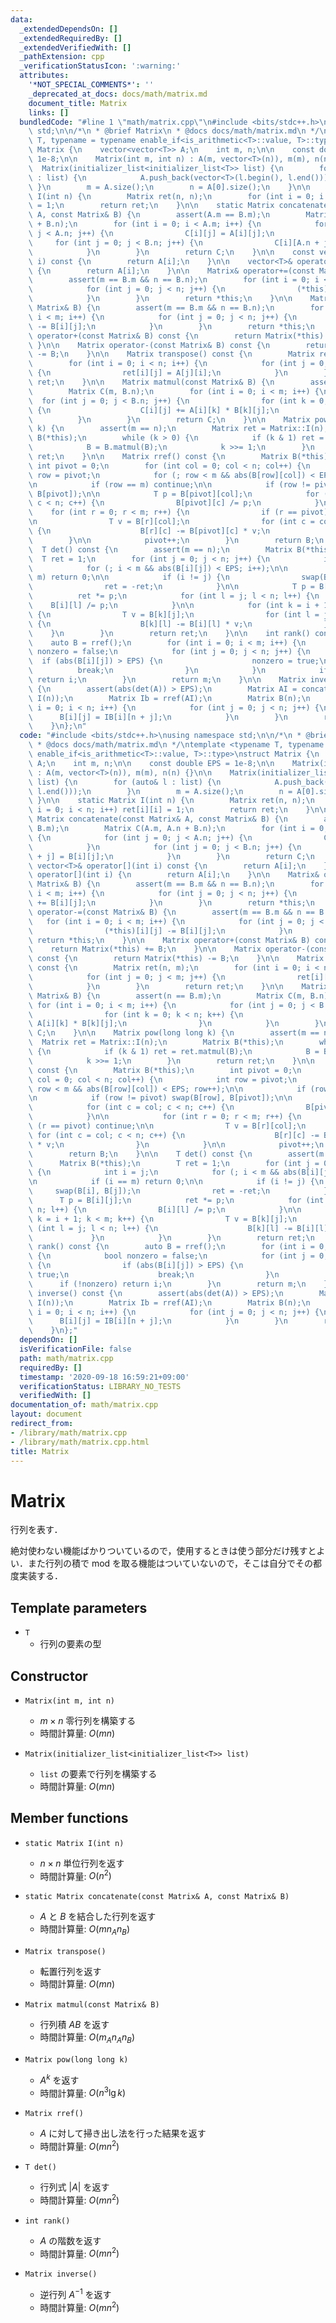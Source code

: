 ```yaml
---
data:
  _extendedDependsOn: []
  _extendedRequiredBy: []
  _extendedVerifiedWith: []
  _pathExtension: cpp
  _verificationStatusIcon: ':warning:'
  attributes:
    '*NOT_SPECIAL_COMMENTS*': ''
    _deprecated_at_docs: docs/math/matrix.md
    document_title: Matrix
    links: []
  bundledCode: "#line 1 \"math/matrix.cpp\"\n#include <bits/stdc++.h>\nusing namespace\
    \ std;\n\n/*\n * @brief Matrix\n * @docs docs/math/matrix.md\n */\ntemplate <typename\
    \ T, typename = typename enable_if<is_arithmetic<T>::value, T>::type>\nstruct\
    \ Matrix {\n    vector<vector<T>> A;\n    int m, n;\n\n    const double EPS =\
    \ 1e-8;\n\n    Matrix(int m, int n) : A(m, vector<T>(n)), m(m), n(n) {}\n\n  \
    \  Matrix(initializer_list<initializer_list<T>> list) {\n        for (auto& l\
    \ : list) {\n            A.push_back(vector<T>(l.begin(), l.end()));\n       \
    \ }\n        m = A.size();\n        n = A[0].size();\n    }\n\n    static Matrix\
    \ I(int n) {\n        Matrix ret(n, n);\n        for (int i = 0; i < n; i++) ret[i][i]\
    \ = 1;\n        return ret;\n    }\n\n    static Matrix concatenate(const Matrix&\
    \ A, const Matrix& B) {\n        assert(A.m == B.m);\n        Matrix C(A.m, A.n\
    \ + B.n);\n        for (int i = 0; i < A.m; i++) {\n            for (int j = 0;\
    \ j < A.n; j++) {\n                C[i][j] = A[i][j];\n            }\n       \
    \     for (int j = 0; j < B.n; j++) {\n                C[i][A.n + j] = B[i][j];\n\
    \            }\n        }\n        return C;\n    }\n\n    const vector<T>& operator[](int\
    \ i) const {\n        return A[i];\n    }\n\n    vector<T>& operator[](int i)\
    \ {\n        return A[i];\n    }\n\n    Matrix& operator+=(const Matrix& B) {\n\
    \        assert(m == B.m && n == B.n);\n        for (int i = 0; i < m; i++) {\n\
    \            for (int j = 0; j < n; j++) {\n                (*this)[i][j] += B[i][j];\n\
    \            }\n        }\n        return *this;\n    }\n\n    Matrix& operator-=(const\
    \ Matrix& B) {\n        assert(m == B.m && n == B.n);\n        for (int i = 0;\
    \ i < m; i++) {\n            for (int j = 0; j < n; j++) {\n                (*this)[i][j]\
    \ -= B[i][j];\n            }\n        }\n        return *this;\n    }\n\n    Matrix\
    \ operator+(const Matrix& B) const {\n        return Matrix(*this) += B;\n   \
    \ }\n\n    Matrix operator-(const Matrix& B) const {\n        return Matrix(*this)\
    \ -= B;\n    }\n\n    Matrix transpose() const {\n        Matrix ret(n, m);\n\
    \        for (int i = 0; i < n; i++) {\n            for (int j = 0; j < m; j++)\
    \ {\n                ret[i][j] = A[j][i];\n            }\n        }\n        return\
    \ ret;\n    }\n\n    Matrix matmul(const Matrix& B) {\n        assert(n == B.m);\n\
    \        Matrix C(m, B.n);\n        for (int i = 0; i < m; i++) {\n          \
    \  for (int j = 0; j < B.n; j++) {\n                for (int k = 0; k < n; k++)\
    \ {\n                    C[i][j] += A[i][k] * B[k][j];\n                }\n  \
    \          }\n        }\n        return C;\n    }\n\n    Matrix pow(long long\
    \ k) {\n        assert(m == n);\n        Matrix ret = Matrix::I(n);\n        Matrix\
    \ B(*this);\n        while (k > 0) {\n            if (k & 1) ret = ret.matmul(B);\n\
    \            B = B.matmul(B);\n            k >>= 1;\n        }\n        return\
    \ ret;\n    }\n\n    Matrix rref() const {\n        Matrix B(*this);\n       \
    \ int pivot = 0;\n        for (int col = 0; col < n; col++) {\n            int\
    \ row = pivot;\n            for (; row < m && abs(B[row][col]) < EPS; row++);\n\
    \n            if (row == m) continue;\n\n            if (row != pivot) swap(B[row],\
    \ B[pivot]);\n\n            T p = B[pivot][col];\n            for (int c = col;\
    \ c < n; c++) {\n                B[pivot][c] /= p;\n            }\n\n        \
    \    for (int r = 0; r < m; r++) {\n                if (r == pivot) continue;\n\
    \n                T v = B[r][col];\n                for (int c = col; c < n; c++)\
    \ {\n                    B[r][c] -= B[pivot][c] * v;\n                }\n    \
    \        }\n\n            pivot++;\n        }\n        return B;\n    }\n\n  \
    \  T det() const {\n        assert(m == n);\n        Matrix B(*this);\n      \
    \  T ret = 1;\n        for (int j = 0; j < n; j++) {\n            int i = j;\n\
    \            for (; i < m && abs(B[i][j]) < EPS; i++);\n\n            if (i ==\
    \ m) return 0;\n\n            if (i != j) {\n                swap(B[i], B[j]);\n\
    \                ret = -ret;\n            }\n\n            T p = B[i][j];\n  \
    \          ret *= p;\n            for (int l = j; l < n; l++) {\n            \
    \    B[i][l] /= p;\n            }\n\n            for (int k = i + 1; k < m; k++)\
    \ {\n                T v = B[k][j];\n                for (int l = j; l < n; l++)\
    \ {\n                    B[k][l] -= B[i][l] * v;\n                }\n        \
    \    }\n        }\n        return ret;\n    }\n\n    int rank() const {\n    \
    \    auto B = rref();\n        for (int i = 0; i < m; i++) {\n            bool\
    \ nonzero = false;\n            for (int j = 0; j < n; j++) {\n              \
    \  if (abs(B[i][j]) > EPS) {\n                    nonzero = true;\n          \
    \          break;\n                }\n            }\n            if (!nonzero)\
    \ return i;\n        }\n        return m;\n    }\n\n    Matrix inverse() const\
    \ {\n        assert(abs(det(A)) > EPS);\n        Matrix AI = concatenate(*this,\
    \ I(n));\n        Matrix Ib = rref(AI);\n        Matrix B(n);\n        for (int\
    \ i = 0; i < n; i++) {\n            for (int j = 0; j < n; j++) {\n          \
    \      B[i][j] = IB[i][n + j];\n            }\n        }\n        return B;\n\
    \    }\n};\n"
  code: "#include <bits/stdc++.h>\nusing namespace std;\n\n/*\n * @brief Matrix\n\
    \ * @docs docs/math/matrix.md\n */\ntemplate <typename T, typename = typename\
    \ enable_if<is_arithmetic<T>::value, T>::type>\nstruct Matrix {\n    vector<vector<T>>\
    \ A;\n    int m, n;\n\n    const double EPS = 1e-8;\n\n    Matrix(int m, int n)\
    \ : A(m, vector<T>(n)), m(m), n(n) {}\n\n    Matrix(initializer_list<initializer_list<T>>\
    \ list) {\n        for (auto& l : list) {\n            A.push_back(vector<T>(l.begin(),\
    \ l.end()));\n        }\n        m = A.size();\n        n = A[0].size();\n   \
    \ }\n\n    static Matrix I(int n) {\n        Matrix ret(n, n);\n        for (int\
    \ i = 0; i < n; i++) ret[i][i] = 1;\n        return ret;\n    }\n\n    static\
    \ Matrix concatenate(const Matrix& A, const Matrix& B) {\n        assert(A.m ==\
    \ B.m);\n        Matrix C(A.m, A.n + B.n);\n        for (int i = 0; i < A.m; i++)\
    \ {\n            for (int j = 0; j < A.n; j++) {\n                C[i][j] = A[i][j];\n\
    \            }\n            for (int j = 0; j < B.n; j++) {\n                C[i][A.n\
    \ + j] = B[i][j];\n            }\n        }\n        return C;\n    }\n\n    const\
    \ vector<T>& operator[](int i) const {\n        return A[i];\n    }\n\n    vector<T>&\
    \ operator[](int i) {\n        return A[i];\n    }\n\n    Matrix& operator+=(const\
    \ Matrix& B) {\n        assert(m == B.m && n == B.n);\n        for (int i = 0;\
    \ i < m; i++) {\n            for (int j = 0; j < n; j++) {\n                (*this)[i][j]\
    \ += B[i][j];\n            }\n        }\n        return *this;\n    }\n\n    Matrix&\
    \ operator-=(const Matrix& B) {\n        assert(m == B.m && n == B.n);\n     \
    \   for (int i = 0; i < m; i++) {\n            for (int j = 0; j < n; j++) {\n\
    \                (*this)[i][j] -= B[i][j];\n            }\n        }\n       \
    \ return *this;\n    }\n\n    Matrix operator+(const Matrix& B) const {\n    \
    \    return Matrix(*this) += B;\n    }\n\n    Matrix operator-(const Matrix& B)\
    \ const {\n        return Matrix(*this) -= B;\n    }\n\n    Matrix transpose()\
    \ const {\n        Matrix ret(n, m);\n        for (int i = 0; i < n; i++) {\n\
    \            for (int j = 0; j < m; j++) {\n                ret[i][j] = A[j][i];\n\
    \            }\n        }\n        return ret;\n    }\n\n    Matrix matmul(const\
    \ Matrix& B) {\n        assert(n == B.m);\n        Matrix C(m, B.n);\n       \
    \ for (int i = 0; i < m; i++) {\n            for (int j = 0; j < B.n; j++) {\n\
    \                for (int k = 0; k < n; k++) {\n                    C[i][j] +=\
    \ A[i][k] * B[k][j];\n                }\n            }\n        }\n        return\
    \ C;\n    }\n\n    Matrix pow(long long k) {\n        assert(m == n);\n      \
    \  Matrix ret = Matrix::I(n);\n        Matrix B(*this);\n        while (k > 0)\
    \ {\n            if (k & 1) ret = ret.matmul(B);\n            B = B.matmul(B);\n\
    \            k >>= 1;\n        }\n        return ret;\n    }\n\n    Matrix rref()\
    \ const {\n        Matrix B(*this);\n        int pivot = 0;\n        for (int\
    \ col = 0; col < n; col++) {\n            int row = pivot;\n            for (;\
    \ row < m && abs(B[row][col]) < EPS; row++);\n\n            if (row == m) continue;\n\
    \n            if (row != pivot) swap(B[row], B[pivot]);\n\n            T p = B[pivot][col];\n\
    \            for (int c = col; c < n; c++) {\n                B[pivot][c] /= p;\n\
    \            }\n\n            for (int r = 0; r < m; r++) {\n                if\
    \ (r == pivot) continue;\n\n                T v = B[r][col];\n               \
    \ for (int c = col; c < n; c++) {\n                    B[r][c] -= B[pivot][c]\
    \ * v;\n                }\n            }\n\n            pivot++;\n        }\n\
    \        return B;\n    }\n\n    T det() const {\n        assert(m == n);\n  \
    \      Matrix B(*this);\n        T ret = 1;\n        for (int j = 0; j < n; j++)\
    \ {\n            int i = j;\n            for (; i < m && abs(B[i][j]) < EPS; i++);\n\
    \n            if (i == m) return 0;\n\n            if (i != j) {\n           \
    \     swap(B[i], B[j]);\n                ret = -ret;\n            }\n\n      \
    \      T p = B[i][j];\n            ret *= p;\n            for (int l = j; l <\
    \ n; l++) {\n                B[i][l] /= p;\n            }\n\n            for (int\
    \ k = i + 1; k < m; k++) {\n                T v = B[k][j];\n                for\
    \ (int l = j; l < n; l++) {\n                    B[k][l] -= B[i][l] * v;\n   \
    \             }\n            }\n        }\n        return ret;\n    }\n\n    int\
    \ rank() const {\n        auto B = rref();\n        for (int i = 0; i < m; i++)\
    \ {\n            bool nonzero = false;\n            for (int j = 0; j < n; j++)\
    \ {\n                if (abs(B[i][j]) > EPS) {\n                    nonzero =\
    \ true;\n                    break;\n                }\n            }\n      \
    \      if (!nonzero) return i;\n        }\n        return m;\n    }\n\n    Matrix\
    \ inverse() const {\n        assert(abs(det(A)) > EPS);\n        Matrix AI = concatenate(*this,\
    \ I(n));\n        Matrix Ib = rref(AI);\n        Matrix B(n);\n        for (int\
    \ i = 0; i < n; i++) {\n            for (int j = 0; j < n; j++) {\n          \
    \      B[i][j] = IB[i][n + j];\n            }\n        }\n        return B;\n\
    \    }\n};"
  dependsOn: []
  isVerificationFile: false
  path: math/matrix.cpp
  requiredBy: []
  timestamp: '2020-09-18 16:59:21+09:00'
  verificationStatus: LIBRARY_NO_TESTS
  verifiedWith: []
documentation_of: math/matrix.cpp
layout: document
redirect_from:
- /library/math/matrix.cpp
- /library/math/matrix.cpp.html
title: Matrix
---
```

# Matrix

行列を表す．

絶対使わない機能ばかりついているので，使用するときは使う部分だけ残すとよい．また行列の積で mod を取る機能はついていないので，そこは自分でその都度実装する．

## Template parameters

- `T`
    - 行列の要素の型

## Constructor

- `Matrix(int m, int n)`
    - $m \times n$ 零行列を構築する
    - 時間計算量: $O(mn)$

- `Matrix(initializer_list<initializer_list<T>> list)`
    - `list` の要素で行列を構築する
    - 時間計算量: $O(mn)$

## Member functions

- `static Matrix I(int n)`
    - $n \times n$ 単位行列を返す
    - 時間計算量: $O(n^2)$

- `static Matrix concatenate(const Matrix& A, const Matrix& B)`
    - $A$ と $B$ を結合した行列を返す
    - 時間計算量: $O(mn_A n_B)$

- `Matrix transpose()`
    - 転置行列を返す
    - 時間計算量: $O(mn)$

- `Matrix matmul(const Matrix& B)`
    - 行列積 $AB$ を返す
    - 時間計算量: $O(m_A n_A n_B)$

- `Matrix pow(long long k)`
    - $A^k$ を返す
    - 時間計算量: $O(n^3 \lg k)$

- `Matrix rref()`
    - $A$ に対して掃き出し法を行った結果を返す
    - 時間計算量: $O(mn^2)$

- `T det()`
    - 行列式 $|A|$ を返す
    - 時間計算量: $O(mn^2)$

- `int rank()`
    - $A$ の階数を返す
    - 時間計算量: $O(mn^2)$

- `Matrix inverse()`
    - 逆行列 $A^{-1}$ を返す
    - 時間計算量: $O(mn^2)$